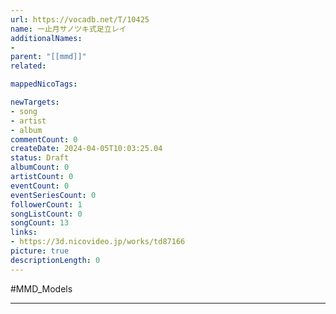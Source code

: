 ```yaml
---
url: https://vocadb.net/T/10425
name: 一止月サノツキ式足立レイ
additionalNames: 
- 
parent: "[[mmd]]"
related:

mappedNicoTags:

newTargets:
- song
- artist
- album
commentCount: 0
createDate: 2024-04-05T10:03:25.04
status: Draft
albumCount: 0
artistCount: 0
eventCount: 0
eventSeriesCount: 0
followerCount: 1
songListCount: 0
songCount: 13
links: 
- https://3d.nicovideo.jp/works/td87166
picture: true
descriptionLength: 0
---
```


#MMD_Models



---

